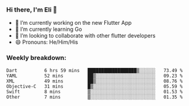 ### Hi there, I'm Eli 👋
- 🔭 I’m currently working on the new Flutter App
- 🌱 I’m currently learning Go
- 🦄 I’m looking to collaborate with other flutter developers
- 😄 Pronouns: He/Him/His

### Weekly breakdown:
<!--START_SECTION:waka-->

```text
Dart          6 hrs 59 mins   ██████████████████▒░░░░░░   73.49 %
YAML          52 mins         ██▒░░░░░░░░░░░░░░░░░░░░░░   09.23 %
XML           49 mins         ██▒░░░░░░░░░░░░░░░░░░░░░░   08.76 %
Objective-C   31 mins         █▒░░░░░░░░░░░░░░░░░░░░░░░   05.59 %
Swift         8 mins          ▒░░░░░░░░░░░░░░░░░░░░░░░░   01.53 %
Other         7 mins          ▒░░░░░░░░░░░░░░░░░░░░░░░░   01.35 %
```

<!--END_SECTION:waka-->
